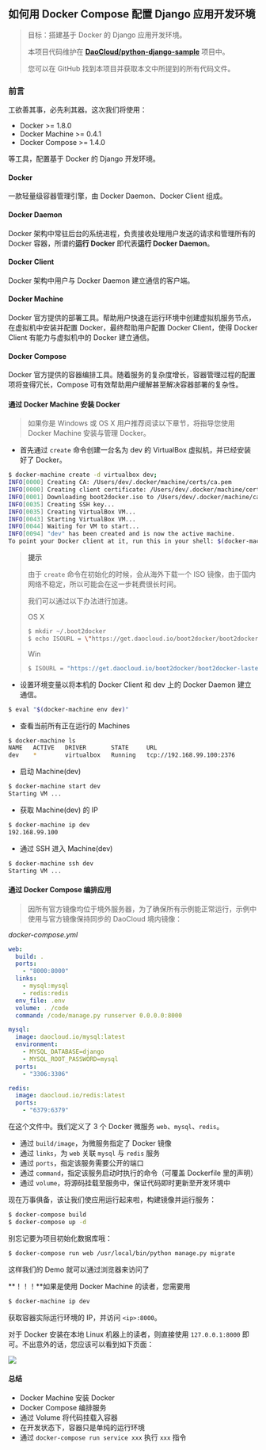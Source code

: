 ## 如何用 Docker Compose 配置 Django 应用开发环境

> 目标：搭建基于 Docker 的 Django 应用开发环境。
> 
> 本项目代码维护在 **[DaoCloud/python-django-sample](https://github.com/DaoCloud/python-django-sample)** 项目中。
>
> 您可以在 GitHub 找到本项目并获取本文中所提到的所有代码文件。

### 前言

工欲善其事，必先利其器。这次我们将使用：

* Docker >= 1.8.0
* Docker Machine >= 0.4.1
* Docker Compose >= 1.4.0

等工具，配置基于 Docker 的 Django 开发环境。

#### Docker

一款轻量级容器管理引擎，由 Docker Daemon、Docker Client 组成。

#### Docker Daemon

Docker 架构中常驻后台的系统进程，负责接收处理用户发送的请求和管理所有的 Docker 容器，所谓的**运行 Docker** 即代表**运行 Docker Daemon**。

#### Docker Client

Docker 架构中用户与 Docker Daemon 建立通信的客户端。

#### Docker Machine

Docker 官方提供的部署工具。帮助用户快速在运行环境中创建虚拟机服务节点，在虚拟机中安装并配置 Docker，最终帮助用户配置 Docker Client，使得 Docker Client 有能力与虚拟机中的 Docker 建立通信。

#### Docker Compose

Docker 官方提供的容器编排工具。随着服务的复杂度增长，容器管理过程的配置项将变得冗长，Compose 可有效帮助用户缓解甚至解决容器部署的复杂性。

#### 通过 Docker Machine 安装 Docker

> 如果你是 Windows 或 OS X 用户推荐阅读以下章节，将指导您使用 Docker Machine 安装与管理 Docker。

* 首先通过 `create` 命令创建一台名为 dev 的 VirtualBox 虚拟机，并已经安装好了 Docker。

```bash
$ docker-machine create -d virtualbox dev;
INFO[0000] Creating CA: /Users/dev/.docker/machine/certs/ca.pem
INFO[0000] Creating client certificate: /Users/dev/.docker/machine/certs/cert.pem
INFO[0001] Downloading boot2docker.iso to /Users/dev/.docker/machine/cache/boot2docker.iso...
INFO[0035] Creating SSH key...
INFO[0035] Creating VirtualBox VM...
INFO[0043] Starting VirtualBox VM...
INFO[0044] Waiting for VM to start...
INFO[0094] "dev" has been created and is now the active machine.
To point your Docker client at it, run this in your shell: $(docker-machine env dev)
```

> **提示**
>
> 由于 `create` 命令在初始化的时候，会从海外下载一个 ISO 镜像，由于国内网络不稳定，所以可能会在这一步耗费很长时间。
> 
> 我们可以通过以下办法进行加速。
> 
> OS X
> 
> ```bash
> $ mkdir ~/.boot2docker
> $ echo ISOURL = \"https://get.daocloud.io/boot2docker/boot2docker-lastest.iso\" > ~/.boot2docker/profile
> ```
> 
> Win
> 
> ```bash
> $ ISOURL = "https://get.daocloud.io/boot2docker/boot2docker-lastest.iso"
> ```

* 设置环境变量以将本机的 Docker Client 和 dev 上的 Docker Daemon 建立通信。

```bash
$ eval "$(docker-machine env dev)"
```

* 查看当前所有正在运行的 Machines

```bash
$ docker-machine ls
NAME   ACTIVE   DRIVER       STATE     URL
dev    *        virtualbox   Running   tcp://192.168.99.100:2376

```

* 启动 Machine(dev)

```bash
$ docker-machine start dev
Starting VM ...
```

* 获取 Machine(dev) 的 IP

```bash
$ docker-machine ip dev
192.168.99.100
```

* 通过 SSH 进入 Machine(dev)

```bash
$ docker-machine ssh dev
Starting VM ...
```

#### 通过 Docker Compose 编排应用

> 因所有官方镜像均位于境外服务器，为了确保所有示例能正常运行，示例中使用与官方镜像保持同步的 DaoCloud 境内镜像：

*docker-compose.yml*

```yaml
web:
  build: .
  ports:
    - "8000:8000"
  links:
    - mysql:mysql
    - redis:redis
  env_file: .env
  volume: . /code
  command: /code/manage.py runserver 0.0.0.0:8000

mysql:
  image: daocloud.io/mysql:latest
  environment:
    - MYSQL_DATABASE=django
    - MYSQL_ROOT_PASSWORD=mysql
  ports:
    - "3306:3306"

redis:
  image: daocloud.io/redis:latest
  ports:
    - "6379:6379"
```

在这个文件中。我们定义了 3 个 Docker 微服务 `web`、`mysql`、`redis`。

- 通过 `build/image`，为微服务指定了 Docker 镜像
- 通过 `links`，为 `web` 关联 `mysql` 与 `redis` 服务
- 通过 `ports`，指定该服务需要公开的端口
- 通过 `command`，指定该服务启动时执行的命令（可覆盖 Dockerfile 里的声明）
- 通过 `volume`，将源码挂载至服务中，保证代码即时更新至开发环境中

现在万事俱备，该让我们使应用运行起来啦，构建镜像并运行服务：

```bash
$ docker-compose build
$ docker-compose up -d
```

别忘记要为项目初始化数据库哦：

```bash
$ docker-compose run web /usr/local/bin/python manage.py migrate
```

这样我们的 Demo 就可以通过浏览器来访问了

**！！！**如果是使用 Docker Machine 的读者，您需要用

```bash
$ docker-machine ip dev
```

获取容器实际运行环境的 IP，并访问 `<ip>:8000`。

对于 Docker 安装在本地 Linux 机器上的读者，则直接使用 `127.0.0.1:8000` 即可。不出意外的话，您应该可以看到如下页面：

![](http://i3.tietuku.com/5a046900b9e8652b.png)

#### 总结

* Docker Machine 安装 Docker
* Docker Compose 编排服务
* 通过 Volume 将代码挂载入容器
* 在开发状态下，容器只是单纯的运行环境
* 通过 `docker-compose run service xxx` 执行 `xxx` 指令

